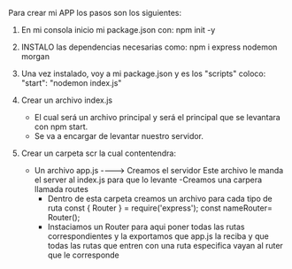 Para crear mi APP los pasos son los siguientes:

1. En mi consola inicio mi package.json con:
    npm init -y
2. INSTALO las dependencias necesarias como:
    npm i express nodemon morgan 
3. Una vez instalado, voy a mi package.json y es los "scripts" coloco: 
    "start": "nodemon index.js"
4. Crear un archivo 
    index.js 
    - El cual será un archivo principal y será el principal que se levantara con npm start.
    - Se va a encargar de levantar nuestro servidor.

5. Crear un carpeta scr la cual contentendra:
    - Un archivo app.js ----> Creamos el servidor 
        Este archivo le manda el server al index.js para que lo levante
    -Creamos una carpera llamada routes
        - Dentro de esta carpeta creamos un archivo para cada tipo de ruta
                const { Router } = require('express');
                const nameRouter= Router();
        - Instaciamos un Router para aqui poner todas las rutas correspondientes y la exportamos que app.js la reciba 
        y que todas las rutas que entren con una ruta especifica vayan al ruter que le corresponde

